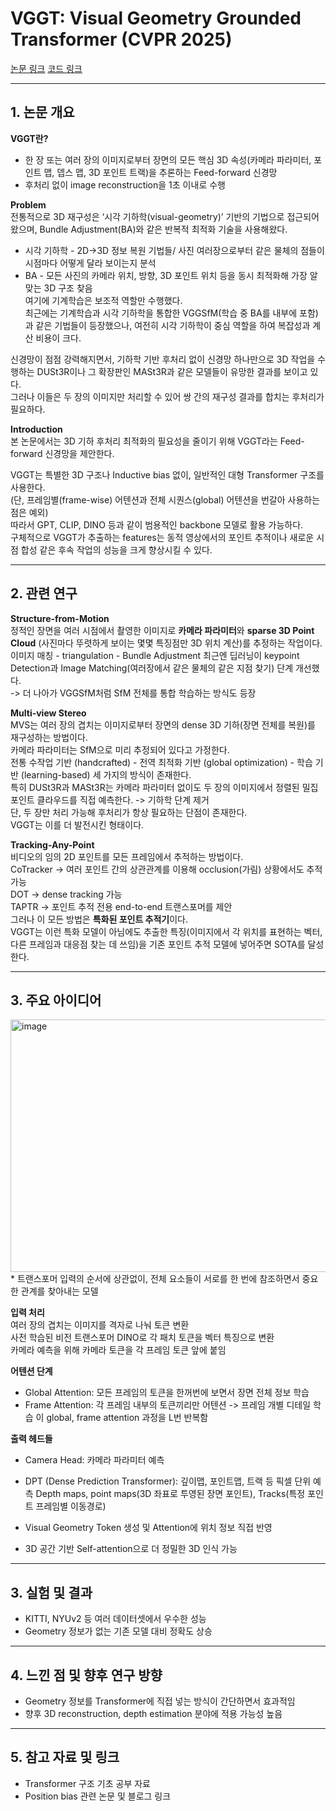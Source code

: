 # VGGT: Visual Geometry Grounded Transformer (CVPR 2025)

[논문 링크](https://arxiv.org/abs/2503.11651) 
[코드 링크](https://github.com/facebookresearch/vggt)

---

## 1. 논문 개요

**VGGT란?**
- 한 장 또는 여러 장의 이미지로부터 장면의 모든 핵심 3D 속성(카메라 파라미터, 포인트 맵, 뎁스 맵,
  3D 포인트 트랙)을 추론하는 Feed-forward 신경망
- 후처리 없이 image reconstruction을 1초 이내로 수행

**Problem**  
전통적으로 3D 재구성은 ‘시각 기하학(visual-geometry)’ 기반의 기법으로 접근되어 왔으며, Bundle Adjustment(BA)와 같은 반복적 최적화 기술을 사용해왔다.  
* 시각 기하학 - 2D->3D 정보 복원 기법들/ 사진 여러장으로부터 같은 물체의 점들이 시점마다 어떻게 달라 보이는지 분석
* BA - 모든 사진의 카메라 위치, 방향, 3D 포인트 위치 등을 동시 최적화해 가장 알맞는 3D 구조 찾음  
여기에 기계학습은 보조적 역할만 수행했다.  
최근에는 기계학습과 시각 기하학을 통합한 VGGSfM(학습 중 BA를 내부에 포함)과 같은 기법들이 등장했으나, 여전히 시각 기하학이 중심 역할을 하여 복잡성과 계산 비용이 크다.  
  
신경망이 점점 강력해지면서, 기하학 기반 후처리 없이 신경망 하나만으로 3D 작업을 수행하는 DUSt3R이나 그 확장판인 MASt3R과 같은 모델들이 유망한 결과를 보이고 있다.  
그러나 이들은 두 장의 이미지만 처리할 수 있어 쌍 간의 재구성 결과를 합치는 후처리가 필요하다.  

**Introduction**  
본 논문에서는 3D 기하 후처리 최적화의 필요성을 줄이기 위해 VGGT라는 Feed-forward 신경망을 제안한다.  

VGGT는 특별한 3D 구조나 Inductive bias 없이, 일반적인 대형 Transformer 구조를 사용한다.  
(단, 프레임별(frame-wise) 어텐션과 전체 시퀀스(global) 어텐션을 번갈아 사용하는 점은 예외)  
따라서 GPT, CLIP, DINO 등과 같이 범용적인 backbone 모델로 활용 가능하다.  
구체적으로 VGGT가 추출하는 features는 동적 영상에서의 포인트 추적이나 새로운 시점 합성 같은 후속 작업의 성능을 크게 향상시킬 수 있다.  


---

## 2. 관련 연구

**Structure-from-Motion**  
정적인 장면을 여러 시점에서 촬영한 이미지로 **카메라 파라미터**와 **sparse 3D Point Cloud** (사진마다 뚜렷하게 보이는 몇몇 특징점만 3D 위치 계산)를 추정하는 작업이다.  
이미지 매칭 - triangulation - Bundle Adjustment
최근엔 딥러닝이 keypoint Detection과 Image Matching(여러장에서 같은 물체의 같은 지점 찾기) 단계 개선했다.  
-> 더 나아가 VGGSfM처럼 SfM 전체를 통합 학습하는 방식도 등장

**Multi-view Stereo**  
MVS는 여러 장의 겹치는 이미지로부터 장면의 dense 3D 기하(장면 전체를 복원)를 재구성하는 방법이다.  
카메라 파라미터는 SfM으로 미리 추정되어 있다고 가정한다.  
전통 수작업 기반 (handcrafted) - 전역 최적화 기반 (global optimization) - 학습 기반 (learning-based) 세 가지의 방식이 존재한다.  
특히 DUSt3R과 MASt3R는 카메라 파라미터 없이도 두 장의 이미지에서 정렬된 밀집 포인트 클라우드를 직접 예측한다. -> 기하학 단계 제거  
단, 두 장만 처리 가능해 후처리가 항상 필요하는 단점이 존재한다.  
VGGT는 이를 더 발전시킨 형태이다.

**Tracking-Any-Point**   
비디오의 임의 2D 포인트를 모든 프레임에서 추적하는 방법이다.  
CoTracker -> 여러 포인트 간의 상관관계를 이용해 occlusion(가림) 상황에서도 추적 가능  
DOT -> dense tracking 가능  
TAPTR -> 포인트 추적 전용 end-to-end 트랜스포머를 제안  
그러나 이 모든 방법은 **특화된 포인트 추적기**이다.  
VGGT는 이런 특화 모델이 아님에도 추출한 특징(이미지에서 각 위치를 표현하는 벡터, 다른 프레임과 대응점 찾는 데 쓰임)을 기존 포인트 추적 모델에 넣어주면 SOTA를 달성한다.  

---

## 3. 주요 아이디어

<img width="912" height="404" alt="image" src="https://github.com/user-attachments/assets/e81119c8-6a82-49bf-aec5-2c5a37493dd9" />
* 트랜스포머   
입력의 순서에 상관없이, 전체 요소들이 서로를 한 번에 참조하면서 중요한 관계를 찾아내는 모델  
    
**입력 처리**  
여러 장의 겹치는 이미지를 격자로 나눠 토큰 변환  
사전 학습된 비전 트랜스포머 DINO로 각 패치 토큰을 벡터 특징으로 변환  
카메라 예측을 위해 카메라 토큰을 각 프레임 토큰 앞에 붙임  
  
**어텐션 단계**  
- Global Attention: 모든 프레임의 토큰을 한꺼번에 보면서 장면 전체 정보 학습  
- Frame Attention: 각 프레임 내부의 토큰끼리만 어텐션 -> 프레임 개별 디테일 학습
이 global, frame attention 과정을 L번 반복함
  
**출력 헤드들**  
- Camera Head: 카메라 파라미터 예측  
- DPT (Dense Prediction Transformer): 깊이맵, 포인트맵, 트랙 등 픽셀 단위 예측
  Depth maps, point maps(3D 좌표로 투영된 장면 포인트), Tracks(특정 포인트 프레임별 이동경로)  



- Visual Geometry Token 생성 및 Attention에 위치 정보 직접 반영
- 3D 공간 기반 Self-attention으로 더 정밀한 3D 인식 가능

---

## 3. 실험 및 결과

- KITTI, NYUv2 등 여러 데이터셋에서 우수한 성능
- Geometry 정보가 없는 기존 모델 대비 정확도 상승

---

## 4. 느낀 점 및 향후 연구 방향

- Geometry 정보를 Transformer에 직접 넣는 방식이 간단하면서 효과적임
- 향후 3D reconstruction, depth estimation 분야에 적용 가능성 높음

---

## 5. 참고 자료 및 링크

- Transformer 구조 기초 공부 자료  
- Position bias 관련 논문 및 블로그 링크

